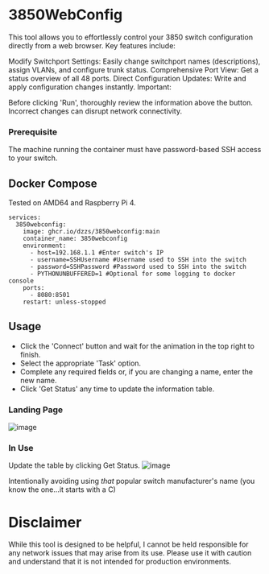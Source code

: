 # 3850WebConfig

This tool allows you to effortlessly control your 3850 switch configuration directly from a web browser. Key features include:

Modify Switchport Settings: Easily change switchport names (descriptions), assign VLANs, and configure trunk status.
Comprehensive Port View: Get a status overview of all 48 ports.
Direct Configuration Updates: Write and apply configuration changes instantly.
Important:

Before clicking 'Run', thoroughly review the information above the button. Incorrect changes can disrupt network connectivity.

### Prerequisite
The machine running the container must have password-based SSH access to your switch.

## Docker Compose
Tested on AMD64 and Raspberry Pi 4.
```
services:
  3850webconfig:
    image: ghcr.io/dzzs/3850webconfig:main
    container_name: 3850webconfig
    environment:
      - host=192.168.1.1 #Enter switch's IP
      - username=SSHUsername #Username used to SSH into the switch
      - password=SSHPassword #Password used to SSH into the switch
      - PYTHONUNBUFFERED=1 #Optional for some logging to docker console
    ports:
      - 8080:8501  
    restart: unless-stopped
```

## Usage
- Click the 'Connect' button and wait for the animation in the top right to finish.
- Select the appropriate 'Task' option.
- Complete any required fields or, if you are changing a name, enter the new name.
- Click 'Get Status' any time to update the information table.

### Landing Page
![image](https://github.com/Dzzs/3850WebConfig/assets/11656216/9fa70bea-0082-4001-a36a-461c491197c2)

### In Use
Update the table by clicking Get Status.
![image](https://github.com/Dzzs/3850WebConfig/assets/11656216/2b5e4516-2f5c-4371-bf1d-8f007bf047ee)


Intentionally avoiding using *that* popular switch manufacturer's name (you know the one...it starts with a C)


# Disclaimer
While this tool is designed to be helpful, I cannot be held responsible for any network issues that may arise from its use. Please use it with caution and understand that it is not intended for production environments.
